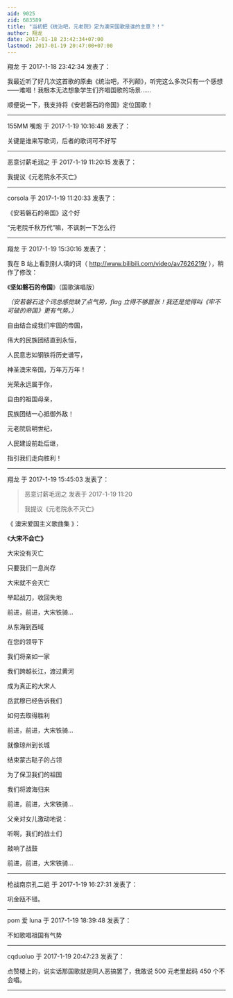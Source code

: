 ```yaml
---
aid: 9025
zid: 683589
title: "当初把《统治吧，元老院》定为澳宋国歌是谁的主意？！"
author: 翔龙
date: 2017-01-18 23:42:34+07:00
lastmod: 2017-01-19 20:47:00+07:00
---
```


翔龙 于 2017-1-18 23:42:34 发表了：

我最近听了好几次这首歌的原曲《统治吧，不列颠》，听完这么多次只有一个感想——难唱！我根本无法想象学生们齐唱国歌的场景……

顺便说一下，我支持将《安若磐石的帝国》定位国歌！

---

155MM 嘴炮 于 2017-1-19 10:16:48 发表了：

关键是谁来写歌词，后者的歌词可不好写

---

恶意讨薪毛润之 于 2017-1-19 11:20:15 发表了：

我提议《元老院永不灭亡》

---

corsola 于 2017-1-19 11:20:33 发表了：

《安若磐石的帝国》这个好

“元老院千秋万代”嘛，不讽刺一下怎么行

---

翔龙 于 2017-1-19 15:30:16 发表了：

我在 B 站上看到别人填的词（
http://www.bilibili.com/video/av7626219/
），稍作了修改：

《**坚如磐石的帝国**》（国歌演唱版）

_（安若磐石这个词总感觉缺了点气势，flag 立得不够嚣张！我还是觉得叫《牢不可破的帝国》更有气势。）_

自由结合成我们牢固的帝国，

伟大的民族团结直到永恒，

人民意志如钢铁将历史谱写，

神圣澳宋帝国，万年万万年！

光荣永远属于你，

自由的祖国母亲，

民族团结一心抵御外敌！

元老院启明世纪，

人民建设前赴后继，

指引我们走向胜利！

---

翔龙 于 2017-1-19 15:45:03 发表了：

> 恶意讨薪毛润之 发表于 2017-1-19 11:20
>
> 我提议《元老院永不灭亡》

《
澳宋爱国主义歌曲集
》：

《**大宋不会亡》**

大宋没有灭亡

只要我们一息尚存

大宋就不会灭亡

举起战刀，收回失地

前进，前进，大宋铁骑…

从东海到西域

在您的领导下

我们将亲如一家

我们跨越长江，渡过黄河

成为真正的大宋人

岳武穆已经告诉我们

如何去取得胜利

前进，前进，大宋铁骑…

就像琼州到长城

结束蒙古鞑子的占领

为了保卫我们的祖国

我们将渡海归来

前进，前进，大宋铁骑…

父亲对女儿激动地说：

听啊，我们的战士们

敲响了战鼓

前进，前进，大宋铁骑…

---

枪战南京孔二姐 于 2017-1-19 16:27:31 发表了：

巩金瓯不错。

---

pom 爱 luna 于 2017-1-19 18:39:48 发表了：

不如歌唱祖国有气势

---

cqduoluo 于 2017-1-19 20:47:23 发表了：

点赞楼上的，说实话那国歌就是同人恶搞罢了，我敢说 500 元老里起码 450 个不会唱。

---
